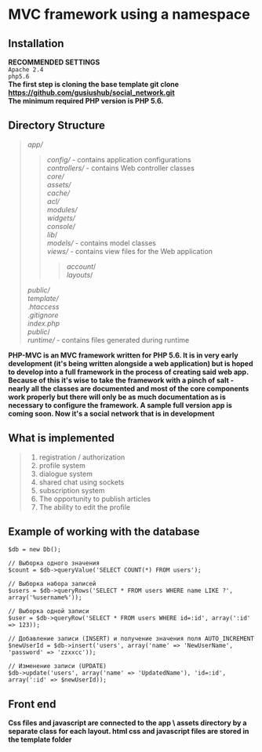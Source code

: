 MVC framework using a namespace
================================

Installation
--------------
**RECOMMENDED SETTINGS**<br>
        `Apache 2.4`<br>
        `php5.6`<br>
**The first step is cloning the base template
git clone https://github.com/gusiushub/social_network.git** <br>
**The minimum required PHP version is PHP 5.6.**

Directory Structure
----------------------

> _app/_
>> _config/_  - contains application configurations<br>
>> _controllers/_    -    contains Web controller classes<br>
>>_core/_<br>
>>_assets/_<br>
>>_cache/_<br>
>>_acl/_<br>
>>_modules/_<br>
>>_widgets/_<br>
>>_console/_<br>
 >>_lib_/<br>
>>_models/_  -   contains model classes<br>
>>_views/_   -  contains view files for the Web application<br>
>>> _account_/<br>
>>> _layouts_/<br>
>>>
> _public/_<br>
> _template/_<br>
>._htaccess_<br>
>._gitignore_<br>
>_index.php_<br>
>_public_/<br>
>_runtime/_  - contains files generated during runtime <br>

**PHP-MVC is an MVC framework written for PHP 5.6. It is in very early development (it's being written
alongside a web application) but is hoped to develop into a full framework in the process of creating
said web app. Because of this it's wise to take the framework with a pinch of salt - nearly all the
classes are documented and most of the core components work properly but there will only be as much
documentation as is necessary to configure the framework. A sample full version app is coming soon.
Now it's a social network that is in development**

What is implemented
-------------------
> 1) registration / authorization
> 2) profile system
> 3) dialogue system
> 4) shared chat using sockets
> 5) subscription system
> 6) The opportunity to publish articles
> 7) The ability to edit the profile

Example of working with the database
-------------------------------------
    $db = new Db();
    
    // Выборка одного значения
    $count = $db->queryValue('SELECT COUNT(*) FROM users');
    
    // Выборка набора записей
    $users = $db->queryRows('SELECT * FROM users WHERE name LIKE ?', array('%username%'));
    
    // Выборка одной записи
    $user = $db->queryRow('SELECT * FROM users WHERE id=:id', array(':id' => 123));
    
    // Добавление записи (INSERT) и получение значения поля AUTO_INCREMENT
    $newUserId = $db->insert('users', array('name' => 'NewUserName', 'password' => 'zzxxcc'));
    
    // Изменение записи (UPDATE)
    $db->update('users', array('name' => 'UpdatedName'), 'id=:id', array(':id' => $newUserId));
    
Front end
----------    
**Css files and javascript are connected to the app \ assets directory by a separate class for each layout.
html css and javascript files are stored in the template folder**
